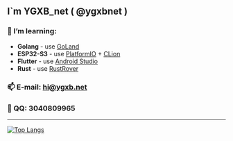 ## I`m YGXB_net ( @ygxbnet )

### 🌱 I’m learning: 

- **Golang** - use [GoLand](https://www.jetbrains.com/go/)
- **ESP32-S3** - use [PlatformIO](https://platformio.org/) + [CLion](https://www.jetbrains.com/clion/)
- **Flutter** - use [Android Studio](https://developer.android.com/studio)
- **Rust** - use [RustRover](https://www.jetbrains.com/rust/)

### 📫 E-mail: hi@ygxb.net

### 💬 QQ: 3040809965

---

[![Top Langs](https://github-readme-stats.vercel.app/api/top-langs/?username=ygxbnet&layout=compact)](https://github.com/ygxbnet)
